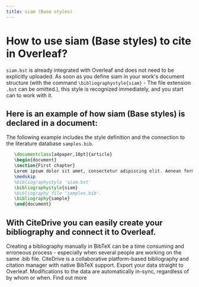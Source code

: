 ```yaml
---
title: siam (Base styles)
---
```


# How to use siam (Base styles) to cite in Overleaf? 
`siam.bst` is already integrated with Overleaf and does not need to be explicitly uploaded. As soon as you define siam in your work's document structure (with the command `\bibliographystyle{siam}` - The file extension `.bst` can be omitted.), this style is recognized immediately, and you start can to work with it.

## Here is an example of how siam (Base styles) is declared in a document:
The following example includes the style definition and the connection to the literature database `samples.bib`.
```tex
   \documentclass[a4paper,10pt]{article}
   \begin{document}
   \section{First chapter}
   Lorem ipsum dolor sit amet, consectetur adipiscing elit. Aenean fermentum justo massa, ut maximus mauris sodales et. Aenean vel elit a erat rhoncus pharetra.
   \medskip
   %bibliographystyle 'siam.bst'
   \bibliographystyle{siam}
   %bibliography file 'samples.bib'.
   \bibliography{sample}
   \end{document}
```

## With CiteDrive you can easily create your bibliography and connect it to Overleaf. 
Creating a bibliography manually in BibTeX can be a time consuming and erroneous process - especially when several people are working on the same .bib file. CiteDrive is a collaborative platform-based bibliography and citation manager with native BibTeX support. Export your data straight to Overleaf. Modifications to the data are automatically in-sync, regardless of by whom or when. Find out more